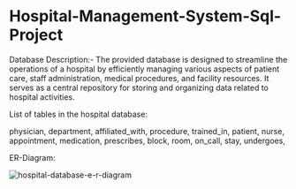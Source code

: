 # Hospital-Management-System-Sql-Project

Database Description:-
The provided database is designed to streamline the operations of a hospital by efficiently managing various aspects of patient care, staff administration, medical procedures, and facility resources. It serves as a central repository for storing and organizing data related to hospital activities.

List of tables in the hospital database:

physician, 
department,
affiliated_with,
procedure,
trained_in,
patient,
nurse,
appointment,
medication,
prescribes,
block,
room,
on_call,
stay,
undergoes,

ER-Diagram:


![hospital-database-e-r-diagram](https://github.com/Bhavani876/Hospital-Management-System-Sql-Project/assets/122962752/84ba152b-9396-44f7-b7c7-d6555d369811)
